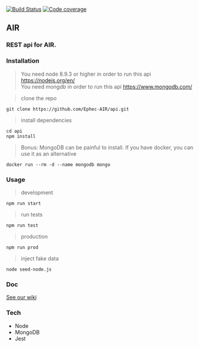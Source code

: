 [![Build Status](https://travis-ci.org/Ephec-AIR/api.svg?branch=master)](https://travis-ci.org/Ephec-AIR/api)
[![Code coverage](https://codecov.io/gh/Ephec-AIR/api/branch/master/graph/badge.svg)](https://codecov.io/gh/Ephec-AIR/api/branch/master)
## AIR
### REST api for AIR. 

### Installation
> You need node 8.9.3 or higher in order to run this api https://nodejs.org/en/    
> You need mongdb in order to run this api https://www.mongodb.com/     

> clone the repo
```
git clone https://github.com/Ephec-AIR/api.git
```

> install dependencies
```
cd api
npm install
```

> Bonus: MongoDB can be painful to install. If you have docker, you can use it as an alternative
```
docker run --rm -d --name mongodb mongo
```

### Usage
> development
```
npm run start
```

> run tests
```
npm run test
```

> production
```
npm run prod
```

> inject fake data
```
node seed-node.js
```


### Doc

[See our wiki](https://github.com/Ephec-AIR/api/wiki/Endpoint)

### Tech
- Node
- MongoDB
- Jest

